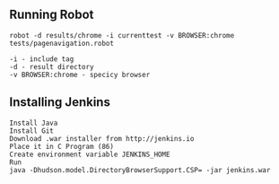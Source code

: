 ## Running Robot
	robot -d results/chrome -i currenttest -v BROWSER:chrome tests/pagenavigation.robot

	-i - include tag
	-d - result directory
	-v BROWSER:chrome - specicy browser

## Installing Jenkins
	Install Java
	Install Git
	Download .war installer from http://jenkins.io
	Place it in C Program (86)
	Create environment variable JENKINS_HOME
	Run
	java -Dhudson.model.DirectoryBrowserSupport.CSP= -jar jenkins.war
